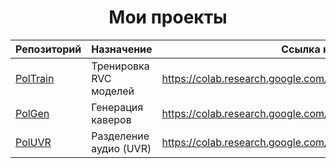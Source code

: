 <div align="center">

# Мои проекты

| Репозиторий                                                 | Назначение             | Ссылка на блокнот Google Colab                                            | Статус |
|-------------------------------------------------------------|------------------------|---------------------------------------------------------------------------|--------|
| [PolTrain](https://github.com/Bebra777228/TrainVocModel-EN) | Тренировка RVC моделей | https://colab.research.google.com/drive/1KivVVvIBTcl1hId5Mlc2yKqPA3nygqId | ❌     |
| [PolGen](https://github.com/Bebra777228/PolGen-RVC)         | Генерация каверов      | https://colab.research.google.com/drive/1W39tbdYxR1NSVNHG6EDRiKkY4JM0f60B | ✔️     |
| [PolUVR](https://github.com/Bebra777228/PolUVR)             | Разделение аудио (UVR) | https://colab.research.google.com/drive/1KivVVvIBTcl1hId5Mlc2yKqPA3nygqId | ✔️     |
